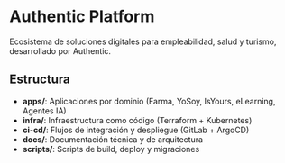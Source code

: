 # Authentic Platform
Ecosistema de soluciones digitales para empleabilidad, salud y turismo, desarrollado por Authentic.

## Estructura
- **apps/**: Aplicaciones por dominio (Farma, YoSoy, IsYours, eLearning, Agentes IA)
- **infra/**: Infraestructura como código (Terraform + Kubernetes)
- **ci-cd/**: Flujos de integración y despliegue (GitLab + ArgoCD)
- **docs/**: Documentación técnica y de arquitectura
- **scripts/**: Scripts de build, deploy y migraciones


